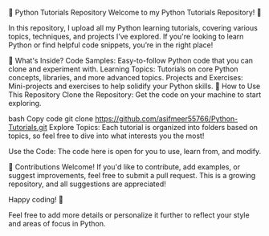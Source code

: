 🐍 Python Tutorials Repository
Welcome to my Python Tutorials Repository! 🎉

In this repository, I upload all my Python learning tutorials, covering various topics, techniques, and projects I’ve explored. If you're looking to learn Python or find helpful code snippets, you’re in the right place!

🌟 What's Inside?
Code Samples: Easy-to-follow Python code that you can clone and experiment with.
Learning Topics: Tutorials on core Python concepts, libraries, and more advanced topics.
Projects and Exercises: Mini-projects and exercises to help solidify your Python skills.
📂 How to Use This Repository
Clone the Repository: Get the code on your machine to start exploring.

bash
Copy code
git clone https://github.com/asifmeer55766/Python-Tutorials.git
Explore Topics: Each tutorial is organized into folders based on topics, so feel free to dive into what interests you the most!

Use the Code: The code here is open for you to use, learn from, and modify.

🎉 Contributions Welcome!
If you'd like to contribute, add examples, or suggest improvements, feel free to submit a pull request. This is a growing repository, and all suggestions are appreciated!

Happy coding! 🚀

Feel free to add more details or personalize it further to reflect your style and areas of focus in Python.

